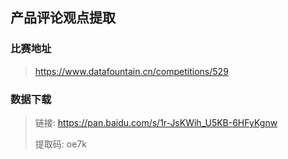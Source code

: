 ## 产品评论观点提取
### 比赛地址

> https://www.datafountain.cn/competitions/529

### 数据下载

> 链接: https://pan.baidu.com/s/1r-JsKWih_U5KB-6HFyKgnw 
>
> 提取码: oe7k